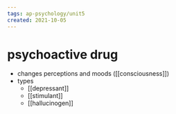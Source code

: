 ```yaml
---
tags: ap-psychology/unit5 
created: 2021-10-05
---
```


# psychoactive drug

- changes perceptions and moods ([[consciousness]])
- types
	- [[depressant]]
	- [[stimulant]]
	- [[hallucinogen]]

<!---->